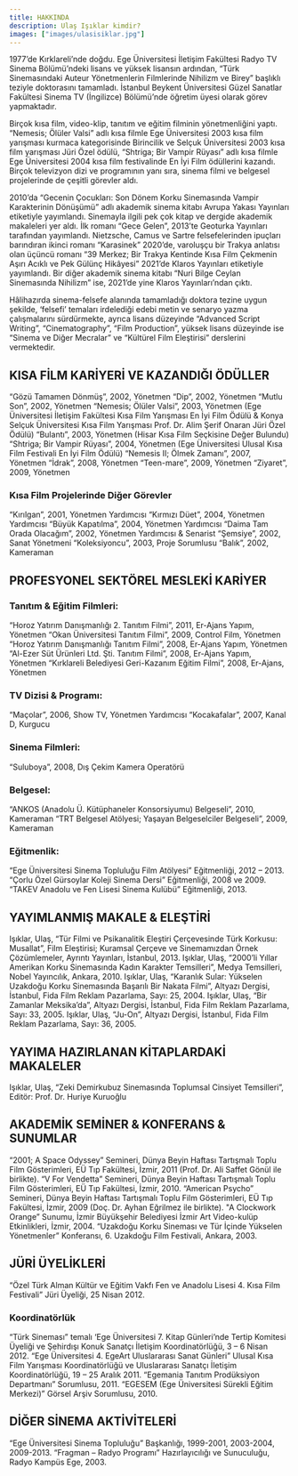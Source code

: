```yaml
---
title: HAKKINDA
description: Ulaş Işıklar kimdir?
images: ["images/ulasisiklar.jpg"]
---
```



1977’de Kırklareli’nde doğdu. Ege Üniversitesi İletişim Fakültesi Radyo TV Sinema
Bölümü’ndeki lisans ve yüksek lisansın ardından, “Türk Sinemasındaki Auteur
Yönetmenlerin Filmlerinde Nihilizm ve Birey” başlıklı teziyle doktorasını tamamladı.
İstanbul Beykent Üniversitesi Güzel Sanatlar Fakültesi Sinema TV (İngilizce) Bölümü’nde
öğretim üyesi olarak görev yapmaktadır.

Birçok kısa film, video-klip, tanıtım ve eğitim filminin yönetmenliğini yaptı. “Nemesis;
Ölüler Valsi” adlı kısa filmle Ege Üniversitesi 2003 kısa film yarışması kurmaca
kategorisinde Birincilik ve Selçuk Üniversitesi 2003 kısa film yarışması Jüri Özel ödülü,
“Shtriga; Bir Vampir Rüyası” adlı kısa filmle Ege Üniversitesi 2004 kısa film festivalinde En
İyi Film ödüllerini kazandı. Birçok televizyon dizi ve programının yanı sıra, sinema filmi ve
belgesel projelerinde de çeşitli görevler aldı.

2010’da “Gecenin Çocukları: Son Dönem Korku Sinemasında Vampir Karakterinin
Dönüşümü” adlı akademik sinema kitabı Avrupa Yakası Yayınları etiketiyle yayımlandı.
Sinemayla ilgili pek çok kitap ve dergide akademik makaleleri yer aldı. İlk romanı “Gece
Gelen”, 2013’te Geoturka Yayınları tarafından yayımlandı. Nietzsche, Camus ve Sartre
felsefelerinden ipuçları barındıran ikinci romanı “Karasinek” 2020’de, varoluşçu bir Trakya
anlatısı olan üçüncü romanı “39 Merkez; Bir Trakya Kentinde Kısa Film Çekmenin Aşırı
Acıklı ve Pek Gülünç Hikâyesi” 2021’de Klaros Yayınları etiketiyle yayımlandı. Bir diğer
akademik sinema kitabı “Nuri Bilge Ceylan Sinemasında Nihilizm” ise, 2021’de yine Klaros
Yayınları’ndan çıktı.

Hâlihazırda sinema-felsefe alanında tamamladığı doktora tezine uygun şekilde, ‘felsefi’
temaları irdelediği edebi metin ve senaryo yazma çalışmalarını sürdürmekte, ayrıca lisans
düzeyinde “Advanced Script Writing”, “Cinematography”, “Film Production”, yüksek lisans
düzeyinde ise “Sinema ve Diğer Mecralar” ve “Kültürel Film Eleştirisi” derslerini
vermektedir.


## KISA FİLM KARİYERİ VE KAZANDIĞI ÖDÜLLER

   “Gözü Tamamen Dönmüş”, 2002, Yönetmen
   “Dip”, 2002, Yönetmen
   “Mutlu Son”, 2002, Yönetmen
   “Nemesis; Ölüler Valsi”, 2003, Yönetmen (Ege Üniversitesi İletişim Fakültesi Kısa Film Yarışması En İyi Film Ödülü & Konya Selçuk Üniversitesi Kısa Film Yarışması Prof. Dr. Alim Şerif Onaran Jüri Özel Ödülü)
   “Bulantı”, 2003, Yönetmen (Hisar Kısa Film Seçkisine Değer Bulundu)
   “Shtriga; Bir Vampir Rüyası”, 2004, Yönetmen (Ege Üniversitesi Ulusal Kısa Film Festivali En İyi Film Ödülü)
   “Nemesis II; Ölmek Zamanı”, 2007, Yönetmen
   “İdrak”, 2008, Yönetmen
   “Teen-mare”, 2009, Yönetmen
   “Ziyaret”, 2009, Yönetmen



### Kısa Film Projelerinde Diğer Görevler

   “Kırılgan”, 2001, Yönetmen Yardımcısı
   “Kırmızı Düet”, 2004, Yönetmen Yardımcısı
   “Büyük Kapatılma”, 2004, Yönetmen Yardımcısı
   “Daima Tam Orada Olacağım”, 2002, Yönetmen Yardımcısı & Senarist
   “Şemsiye”, 2002, Sanat Yönetmeni
   “Koleksiyoncu”, 2003, Proje Sorumlusu
   “Balık”, 2002, Kameraman


## PROFESYONEL SEKTÖREL MESLEKİ KARİYER
### Tanıtım & Eğitim Filmleri:

   “Horoz Yatırım Danışmanlığı 2. Tanıtım Filmi”, 2011, Er-Ajans Yapım, Yönetmen
   “Okan Üniversitesi Tanıtım Filmi”, 2009, Control Film, Yönetmen
   “Horoz Yatırım Danışmanlığı Tanıtım Filmi”, 2008, Er-Ajans Yapım, Yönetmen
   “Al-Ezer Süt Ürünleri Ltd. Şti. Tanıtım Filmi”, 2008, Er-Ajans Yapım, Yönetmen
   “Kırklareli Belediyesi Geri-Kazanım Eğitim Filmi”, 2008, Er-Ajans, Yönetmen


### TV Dizisi & Programı:

   “Maçolar”, 2006, Show TV, Yönetmen Yardımcısı
   “Kocakafalar”, 2007, Kanal D, Kurgucu


### Sinema Filmleri:

   “Suluboya”, 2008, Dış Çekim Kamera Operatörü


### Belgesel:

   “ANKOS (Anadolu Ü. Kütüphaneler Konsorsiyumu) Belgeseli”, 2010, Kameraman
   “TRT Belgesel Atölyesi; Yaşayan Belgeselciler Belgeseli”, 2009, Kameraman


### Eğitmenlik:

   “Ege Üniversitesi Sinema Topluluğu Film Atölyesi” Eğitmenliği, 2012 – 2013.
   “Çorlu Özel Gürsoylar Koleji Sinema Dersi” Eğitmenliği, 2008 ve 2009.
   “TAKEV Anadolu ve Fen Lisesi Sinema Kulübü” Eğitmenliği, 2013.


## YAYIMLANMIŞ MAKALE & ELEŞTİRİ

   Işıklar, Ulaş, “Tür Filmi ve Psikanalitik Eleştiri Çerçevesinde Türk Korkusu: Musallat”, Film Eleştirisi; Kuramsal Çerçeve ve Sinemamızdan Örnek Çözümlemeler, Ayrıntı Yayınları, İstanbul, 2013.
   Işıklar, Ulaş, “2000’li Yıllar Amerikan Korku Sinemasında Kadın Karakter Temsilleri”, Medya Temsilleri, Nobel Yayıncılık, Ankara, 2010.
   Işıklar, Ulaş, “Karanlık Sular: Yükselen Uzakdoğu Korku Sinemasında Başarılı Bir Nakata Filmi”, Altyazı Dergisi, İstanbul, Fida Film Reklam Pazarlama, Sayı: 25, 2004.
   Işıklar, Ulaş, “Bir Zamanlar Meksika’da”, Altyazı Dergisi, İstanbul, Fida Film Reklam Pazarlama, Sayı: 33, 2005.
   Işıklar, Ulaş, “Ju-On”, Altyazı Dergisi, İstanbul, Fida Film Reklam Pazarlama, Sayı: 36, 2005.


## YAYIMA HAZIRLANAN KİTAPLARDAKİ MAKALELER

   Işıklar, Ulaş, “Zeki Demirkubuz Sinemasında Toplumsal Cinsiyet Temsilleri”, Editör: Prof. Dr. Huriye Kuruoğlu


## AKADEMİK SEMİNER & KONFERANS & SUNUMLAR

   “2001; A Space Odyssey” Semineri, Dünya Beyin Haftası Tartışmalı Toplu Film Gösterimleri, EÜ Tıp Fakültesi, İzmir, 2011 (Prof. Dr. Ali Saffet Gönül ile birlikte).
   “V For Vendetta” Semineri, Dünya Beyin Haftası Tartışmalı Toplu Film Gösterimleri, EÜ Tıp Fakültesi, İzmir, 2010.
   “American Psycho” Semineri, Dünya Beyin Haftası Tartışmalı Toplu Film Gösterimleri, EÜ Tıp Fakültesi, İzmir, 2009 (Doç. Dr. Ayhan Eğrilmez ile birlikte).
   "A Clockwork Orange” Sunumu, İzmir Büyükşehir Belediyesi İzmir Art Video-kulüp Etkinlikleri, İzmir, 2004.
   “Uzakdoğu Korku Sineması ve Tür İçinde Yükselen Yönetmenler” Konferansı, 6. Uzakdoğu Film Festivali, Ankara, 2003.


## JÜRİ ÜYELİKLERİ

   “Özel Türk Alman Kültür ve Eğitim Vakfı Fen ve Anadolu Lisesi 4. Kısa Film Festivali” Jüri Üyeliği, 25 Nisan 2012.


### Koordinatörlük

   “Türk Sineması” temalı ‘Ege Üniversitesi 7. Kitap Günleri’nde Tertip Komitesi Üyeliği ve Şehirdışı Konuk Sanatçı İletişim Koordinatörlüğü, 3 – 6 Nisan 2012.
   “Ege Üniversitesi 4. EgeArt Uluslararası Sanat Günleri” Ulusal Kısa Film Yarışması Koordinatörlüğü ve Uluslararası Sanatçı İletişim Koordinatörlüğü, 19 – 25 Aralık 2011.
   “Egemania Tanıtım Prodüksiyon Departmanı” Sorumlusu, 2011.
   “EGESEM (Ege Üniversitesi Sürekli Eğitim Merkezi)” Görsel Arşiv Sorumlusu, 2010.


## DİĞER SİNEMA AKTİVİTELERİ

   “Ege Üniversitesi Sinema Topluluğu” Başkanlığı, 1999-2001, 2003-2004, 2009-2013.
   “Fragman – Radyo Programı” Hazırlayıcılığı ve Sunuculuğu, Radyo Kampüs Ege, 2003.
